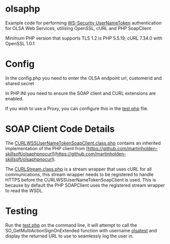 # olsaphp
Example code for performing [WS-Security UserNameToken](https://www.oasis-open.org/committees/download.php/13392/wss-v1.1-spec-pr-UsernameTokenProfile-01.htm) authentication for OLSA Web Services, utilising OpenSSL, cURL and PHP SoapClient

Minimum PHP version that supports TLS 1.2 is PHP 5.5.19, cURL 7.34.0 with OpenSSL 1.0.1

# Config
In the config.php you need to enter the OLSA endpoint url, customerid and shared secret

In PHP.INI you need to ensure the SOAP client and CURL extensions are enabled.

If you wish to use a Proxy, you can configure this in the [test.php](test.php) file.

# SOAP Client Code Details
The [CURLWSSUserNameTokenSoapClient.class.php](CURLWSSUserNameTokenSoapClient.class.php) contains an inherited implementation of the PHP client from [https://github.com/martinholden-skillsoft/olsaphpnocurl](https://github.com/martinholden-skillsoft/olsaphpnocurl).

The [CURLStream.class.php](CURLStream.class.php) is a stream wrapper that uses cURL for all communications, this stream wrapper needs to be registered to handle HTTPS before the CURLWSSUserNameTokenSoapClient is used. This is because by default the PHP SOAPClient uses the registered stream wrapper to read the WSDL.

# Testing
Run the [test.php](test.php) on the command line, it will attempt to call the SO_GetMultiActionSignOnExtended function with username [olsatest](test.php) and display the returned URL to use to seamlessly log the user in.

